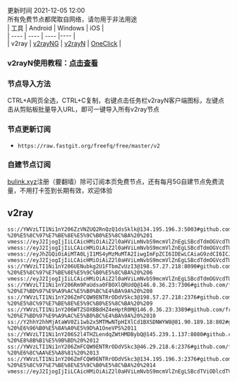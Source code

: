更新时间 2021-12-05 12:00  
所有免费节点都爬取自网络，请勿用于非法用途  
|  工具  | Android  | Windows  | iOS  |  
|  ----  | ----   | ----  |----  |  
| v2ray  | [v2rayNG](https://github.com/2dust/v2rayNG/releases/download/1.4.12/v2rayNG_1.4.12_arm64-v8a.apk) | [v2rayN](https://github.com/2dust/v2rayN/releases/download/3.27/v2rayN-Core.zip) | [OneClick](https://oneclick.earth/) |  
### v2rayN使用教程：[点击查看](https://github.com/freefq/tutorials)  
### 节点导入方法  
CTRL+A网页全选，CTRL+C复制，右键点击任务栏v2rayN客户端图标，左键点击从剪贴板批量导入URL，即可一键导入所有v2ray节点  
### 节点更新订阅  
- `https://raw.fastgit.org/freefq/free/master/v2`  
### 自建节点订阅  
[bulink.xyz](https://bulink.xyz)注册（要翻墙）除可订阅本页免费节点，还有每月5G自建节点免费流量，不用打卡签到长期有效，欢迎体验  
## v2ray  
```  
ss://YWVzLTI1Ni1nY206ZzVNZUQ2RnQzQ1dsSklk@134.195.196.3:5003#github.com/freefq%20-%20%E5%8C%97%E7%BE%8E%E5%9C%B0%E5%8C%BA%20%201  
vmess://eyJ2IjogIjIiLCAicHMiOiAiZ2l0aHViLmNvbS9mcmVlZnEgLSBcdTdmOGVcdTU2ZmRcdTUyYTBcdTUyMjlcdTc5OGZcdTVjM2NcdTRlOWFcdTVkZGVcdTZkMWJcdTY3NDlcdTc3ZjZLVVJVTiBDTE9VRCBJTkMgMiIsICJhZGQiOiAidXMxbmhnLW5vZGUuYWlxaWNoZTEyMy5jb20iLCAicG9ydCI6ICIxMzcyMyIsICJpZCI6ICJhOTA1OTdjMS1iYWIzLTQyMTctYWQ2Zi0wODM4Njc1Yzg2MzQiLCAiYWlkIjogIjEwIiwgInNjeSI6ICJhdXRvIiwgIm5ldCI6ICJ3cyIsICJ0eXBlIjogIm5vbmUiLCAiaG9zdCI6ICIiLCAicGF0aCI6ICJyYXkiLCAidGxzIjogInRscyIsICJzbmkiOiAiIn0=  
vmess://eyJ2IjogIjIiLCAicHMiOiAiZ2l0aHViLmNvbS9mcmVlZnEgLSBcdTdmOGVcdTU2ZmRcdTUyYTBcdTUyMjlcdTc5OGZcdTVjM2NcdTRlOWFcdTVkZGVcdTZkMWJcdTY3NDlcdTc3ZjZQZXRhRXhwcmVzcyAzIiwgImFkZCI6ICIxMDcuMTQ4LjIwMC4yMjkiLCAicG9ydCI6ICIxMDAyMiIsICJpZCI6ICI2ZTZjZTg5YS00MmQ1LTExZWMtYWM5ZC0wMDE2M2MwYWQxNzgiLCAiYWlkIjogIjAiLCAic2N5IjogImF1dG8iLCAibmV0IjogInRjcCIsICJ0eXBlIjogIm5vbmUiLCAiaG9zdCI6ICIiLCAicGF0aCI6ICIvIiwgInRscyI6ICIiLCAic25pIjogIiJ9  
vmess://eyJhZGQiOiAiMTA0LjI1MS4yMzMuMTA2IiwgImFpZCI6IDEwLCAiaG9zdCI6ICJlbi50Z2NoYW5uZWxzLm9yZy9jaGFubmVsL3ZwbnBvb2wiLCAiaWQiOiAiYTkwNTk3YzEtYmFiMy00MjE3LWFkNmYtMDgzODY3NWM4NjM4IiwgIm5ldCI6ICJ3cyIsICJwYXRoIjogIi9yYXkiLCAicG9ydCI6ICIxMzcyMyIsICJwcyI6ICJnaXRodWIuY29tL2ZyZWVmcSAtIFx1N2Y4ZVx1NTZmZEtJTlBPTkVUXHU2ZDFiXHU2NzQ5XHU3N2Y2R0lBXHU3ZjUxXHU3ZWRjXHU2NTcwXHU2MzZlXHU0ZTJkXHU1ZmMzIDQiLCAiIjogIiIsICJ0bHMiOiAidGxzIiwgInYiOiAiMiJ9  
vmess://eyJ2IjogIjIiLCAicHMiOiAiZ2l0aHViLmNvbS9mcmVlZnEgLSBcdTdmOGVcdTU2ZmQgIDUiLCAiYWRkIjogIjE5Mi45Ni4yMDQuMjUwIiwgInBvcnQiOiAiNDQzIiwgImlkIjogImFiYTUwZGQ0LTU0ODQtM2IwNS1iMTRhLTQ2NjFjYWY4NjJkNSIsICJhaWQiOiAiNCIsICJzY3kiOiAiYXV0byIsICJuZXQiOiAid3MiLCAidHlwZSI6ICJub25lIiwgImhvc3QiOiAidXNhLXdhc2hpbmd0b24ubHZ1ZnQuY29tIiwgInBhdGgiOiAiL3dzIiwgInRscyI6ICJ0bHMiLCAic25pIjogIiJ9  
ss://YWVzLTI1Ni1nY206UENubkg2U1FTbmZvUzI3@198.57.27.218:8090#github.com/freefq%20-%20%E5%8C%97%E7%BE%8E%E5%9C%B0%E5%8C%BA%20%206  
vmess://eyJ2IjogIjIiLCAicHMiOiAiZ2l0aHViLmNvbS9mcmVlZnEgLSBcdTdmOGVcdTU2ZmQgIDciLCAiYWRkIjogInVzYS13YXNoaW5ndG9uLmx2dWZ0LmNvbSIsICJwb3J0IjogIjQ0MyIsICJpZCI6ICJhYmE1MGRkNC01NDg0LTNiMDUtYjE0YS00NjYxY2FmODYyZDUiLCAiYWlkIjogIjQiLCAic2N5IjogImF1dG8iLCAibmV0IjogIndzIiwgInR5cGUiOiAibm9uZSIsICJob3N0IjogInVzYS13YXNoaW5ndG9uLmx2dWZ0LmNvbSIsICJwYXRoIjogIi93cyIsICJ0bHMiOiAidGxzIiwgInNuaSI6ICIifQ==  
ss://YWVzLTI1Ni1nY206Rm9PaUdsa0FBOXlQRUdQ@146.0.36.23:7306#github.com/freefq%20-%20%E7%BD%97%E9%A9%AC%E5%B0%BC%E4%BA%9A%20%208  
ss://YWVzLTI1Ni1nY206ZmFCQW9ENTRrODdVSkc3@198.57.27.218:2376#github.com/freefq%20-%20%E5%8C%97%E7%BE%8E%E5%9C%B0%E5%8C%BA%20%209  
ss://YWVzLTI1Ni1nY206WTZSOXBBdHZ4eHptR0M@146.0.36.23:3389#github.com/freefq%20-%20%E7%BD%97%E9%A9%AC%E5%B0%BC%E4%BA%9A%20%2010  
ss://Y2hhY2hhMjAtaWV0Zi1wb2x5MTMwNTpHIXlCd1BXSDNWYW8@81.90.189.18:802#github.com/freefq%20-%20%E6%96%B0%E5%8A%A0%E5%9D%A1OneVPS%2011  
ss://YWVzLTI1Ni1nY206S2l4THZLendqZWtHMDBybQ@145.239.1.137:8080#github.com/freefq%20-%20%E8%8B%B1%E5%9B%BD%20%2012  
ss://YWVzLTI1Ni1nY206ZmFCQW9ENTRrODdVSkc3@46.29.218.6:2376#github.com/freefq%20-%20%E6%8C%AA%E5%A8%81%20%2013  
ss://YWVzLTI1Ni1nY206ZmFCQW9ENTRrODdVSkc3@134.195.196.3:2376#github.com/freefq%20-%20%E5%8C%97%E7%BE%8E%E5%9C%B0%E5%8C%BA%20%2014  
vmess://eyJ2IjogIjIiLCAicHMiOiAiZ2l0aHViLmNvbS9mcmVlZnEgLSBcdTViODlcdTVmYmRcdTc3MDFcdTc5ZmJcdTUyYTggMTUiLCAiYWRkIjogIjExMi4zMy4zMi4xMzYiLCAicG9ydCI6ICIxMDAwMyIsICJpZCI6ICI2NWNhYzU2ZC00MTU1LTQzYzgtYmFlMC1mMzY4Y2IyMWY3NzEiLCAiYWlkIjogIjEiLCAic2N5IjogImF1dG8iLCAibmV0IjogInRjcCIsICJ0eXBlIjogIm5vbmUiLCAiaG9zdCI6ICIxMTIuMzMuMzIuMTM2IiwgInBhdGgiOiAiIiwgInRscyI6ICIiLCAic25pIjogIiJ9  
```  
